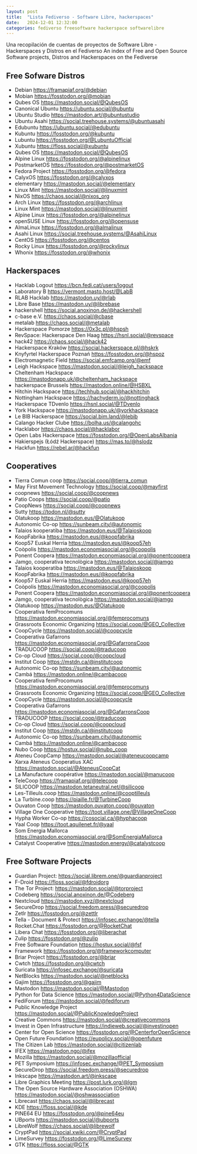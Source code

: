 ```yaml
---
layout: post
title:  "Lista Fediverso - Software Libre, hackerspaces"
date:   2024-12-01 12:32:00
categories: fediverso freesoftware hackerspace softwarelibre
---
```


Una recopilación de cuentas de proyectos de Software Libre - Hackerspaces y Distros en el Fediverso
An index of Free and Open Source Software projects, Distros and Hackerspaces on the Fediverse

## Free Sofware Distros

* Debian https://framapiaf.org/@debian
* Mobian https://fosstodon.org/@mobian
* Qubes OS https://mastodon.social/@QubesOS
* Canonical Ubuntu https://ubuntu.social/@ubuntu
* Ubuntu Studio https://mastodon.art/@ubuntustudio
* Ubuntu Asahi https://social.treehouse.systems/@ubuntuasahi
* Edubuntu https://ubuntu.social/@edubuntu
* Kubuntu https://fosstodon.org/@kubuntu
* Lubuntu https://fosstodon.org/@LubuntuOfficial
* Xubuntu https://floss.social/@xubuntu
* Qubes OS https://mastodon.social/@QubesOS
* Alpine Linux https://fosstodon.org/@alpinelinux
* PostmarketOS https://fosstodon.org/@postmarketOS
* Fedora Project https://fosstodon.org/@fedora
* CalyxOS https://fosstodon.org/@calyxos
* elementary https://mastodon.social/@elementary
* Linux Mint https://mastodon.social/@linuxmint
* NixOS https://chaos.social/@nixos_org
* Arch Linux https://fosstodon.org/@archlinux
* Linux Mint https://mastodon.social/@linuxmint
* Alpine Linux https://fosstodon.org/@alpinelinux
* openSUSE Linux https://fosstodon.org/@opensuse
* AlmaLinux https://fosstodon.org/@almalinux
* Asahi Linux https://social.treehouse.systems/@AsahiLinux
* CentOS https://fosstodon.org/@centos
* Rocky Linux https://fosstodon.org/@rockylinux
* Whonix https://fosstodon.org/@whonix
  
## Hackerspaces

* Hacklab Logout https://bcn.fedi.cat/users/logout
* Laboratory B https://vermont.masto.host/@LabB
* RLAB Hacklab https://mastodon.uy/@rlab
* Libre Base https://mastodon.uy/@librebase
* hackershell https://social.anoxinon.de/@hackershell
* c-base e.V. https://chaos.social/@cbase
* metalab https://chaos.social/@metalab
* Hackerspace Pomorze https://0x3c.pl/@hspsh
* RevSpace: Hackerspace Den Haag https://hsnl.social/@revspace
* hack42 https://chaos.social/@hack42
* Hackerspace Kraków https://social.hackerspace.pl/@hskrk
* Knyfyrtel Hackerspace Poznań https://fosstodon.org/@hspoz
* Electromagnetic Field https://social.emfcamp.org/@emf
* Leigh Hackspace https://mastodon.social/@leigh_hackspace
* Cheltenham Hackspace https://mastodonapp.uk/@cheltenham_hackspace
* hackerspace Brussels https://mastodon.online/@HSBXL
* Hitchin Hackspace https://techhub.social/@hackhitchin
* Nottingham Hackspace https://hachyderm.io/@nottinghack
* Hackerspace TDvenlo https://hsnl.social/@TDvenlo
* York Hackspace https://mastodonapp.uk/@yorkhackspace
* Le BIB Hackerspace https://social.bim.land/@lebib
* Calango Hacker Clube https://bolha.us/@calangohc
* Hacklabor https://chaos.social/@hacklabor
* Open Labs Hackerspace https://fosstodon.org/@OpenLabsAlbania
* Hakierspejs (Łódź Hackerspace) https://mas.to/@hslodz
* Hackfun https://rebel.ar/@hackfun

## Cooperatives

* Tierra Comun coop https://social.coop/@tierra_comun
* May First Movement Technology https://social.coop/@mayfirst
* coopnews https://social.coop/@coopnews
* Patio Coops https://social.coop/@patio
* CoopNews https://social.coop/@coopnews
* Sutty https://todon.nl/@sutty
* Olatukoop https://mastodon.eus/@Olatukoop
* Autonomic Co-op https://sunbeam.city/@autonomic
* Talaios kooperatiba https://mastodon.eus/@Talaioskoop
* KoopFabrika https://mastodon.eus/@koopfabrika
* Koop57 Euskal Herria https://mastodon.eus/@koop57eh
* Coòpolis https://mastodon.economiasocial.org/@coopolis
* Ponent Coopera https://mastodon.economiasocial.org/@ponentcoopera
* Jamgo, cooperativa tecnològica https://mastodon.social/@jamgo
* Talaios kooperatiba https://mastodon.eus/@Talaioskoop
* KoopFabrika https://mastodon.eus/@koopfabrika
* Koop57 Euskal Herria https://mastodon.eus/@koop57eh
* Coòpolis https://mastodon.economiasocial.org/@coopolis
* Ponent Coopera https://mastodon.economiasocial.org/@ponentcoopera
* Jamgo, cooperativa tecnològica https://mastodon.social/@jamgo
* Olatukoop https://mastodon.eus/@Olatukoop	
* Cooperativa femProcomuns https://mastodon.economiasocial.org/@femprocomuns
* Grassroots Economic Organizing https://social.coop/@GEO_Collective
* CoopCycle https://mastodon.social/@coopcycle
* Cooperativa Gafarrons https://mastodon.economiasocial.org/@GafarronsCoop 
* TRADUCOOP https://social.coop/@traducoop
* Co-op Cloud https://social.coop/@coopcloud
* Institut Coop https://mstdn.ca/@institutcoop
* Autonomic Co-op https://sunbeam.city/@autonomic
* Cambá https://mastodon.online/@cambacoop
* Cooperativa femProcomuns https://mastodon.economiasocial.org/@femprocomuns
* Grassroots Economic Organizing https://social.coop/@GEO_Collective
* CoopCycle https://mastodon.social/@coopcycle
* Cooperativa Gafarrons https://mastodon.economiasocial.org/@GafarronsCoop 
* TRADUCOOP https://social.coop/@traducoop
* Co-op Cloud https://social.coop/@coopcloud
* Institut Coop https://mstdn.ca/@institutcoop
* Autonomic Co-op https://sunbeam.city/@autonomic
* Cambá https://mastodon.online/@cambacoop
* Nubo Coop https://hostux.social/@nubo_coop
* Ateneu CoopCamp https://mastodon.social/@ateneucoopcamp
* Xarxa Ateneus Cooperatius XAC https://mastodon.social/@AteneusCoopCat
* La Manufacture coopérative https://mastodon.social/@manucoop
* TeleCoop https://framapiaf.org/@telecoop
* SILICOOP https://mastodon.tetaneutral.net/@silicoop
* Les-Tilleuls.coop https://mastodon.online/@cooptilleuls
* La Turbine.coop https://piaille.fr/@TurbineCoop
* Ouvaton Coop https://mastodon.ouvaton.coop/@ouvaton
* Village One Cooperative https://toot.village.one/@VillageOneCoop
* Hypha Worker Co-op https://cosocial.ca/@hyphacoop
* Yaal Coop https://toot.aquilenet.fr/@yaal
* Som Energia Mallorca https://mastodon.economiasocial.org/@SomEnergiaMallorca
* Catalyst Cooperative https://mastodon.energy/@catalystcoop

## Free Software Projects

* Guardian Project: https://social.librem.one/@guardianproject 
* F-Droid https://floss.social/@fdroidorg
* The Tor Project: https://mastodon.social/@torproject
* Codeberg https://social.anoxinon.de/@Codeberg
* Nextcloud https://mastodon.xyz/@nextcloud
* SecureDrop https://social.freedom.press/@securedrop
* Zetlr https://fosstodon.org/@zettlr
* Tella - Document & Protect https://infosec.exchange/@tella
* Rocket.Chat https://fosstodon.org/@RocketChat
* Libera Chat https://fosstodon.org/@liberachat
* Zulip https://fosstodon.org/@zulip
* Free Software Foundation https://hostux.social/@fsf
* Framework https://fosstodon.org/@frameworkcomputer
* Briar Project https://fosstodon.org/@briar
* Cwtch https://fosstodon.org/@cwtch
* Suricata https://infosec.exchange/@suricata
* NetBlocks https://mastodon.social/@netblocks
* Gajim https://fosstodon.org/@gajim
* Mastodon https://mastodon.social/@Mastodon
* Python for Data Science https://mastodon.social/@Python4DataScience
* FediForum https://mastodon.social/@fediforum
* Public Knowledge Project https://mastodon.social/@PublicKnowledgeProject
* Creative Commons https://mastodon.social/@creativecommons
* Invest in Open Infrastructure https://indieweb.social/@investinopen
* Center for Open Science https://fosstodon.org/@CenterforOpenScience
* Open Future Foundation https://eupolicy.social/@openfuture
* The Citizen Lab https://mastodon.social/@citizenlab
* IFEX https://mastodon.ngo/@ifex
* Mozilla https://mastodon.social/@mozillaofficial
* PET Symposium https://infosec.exchange/@PET_Symposium
* SecureDrop https://social.freedom.press/@securedrop
* Inkscape https://mastodon.art/@inkscape
* Libre Graphics Meeting https://post.lurk.org/@lgm
* The Open Source Hardware Association (OSHWA) https://mastodon.social/@oshwassociation
* Librecast https://chaos.social/@librecast
* KDE https://floss.social/@kde
* PINE64 EU https://fosstodon.org/@pine64eu
* UBports https://mastodon.social/@ubports
* LibreWolf https://chaos.social/@librewolf
* CryptPad https://social.xwiki.com/@CryptPad
* LimeSurvey https://fosstodon.org/@LimeSurvey
* GTK https://floss.social/@GTK
